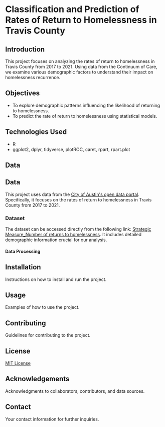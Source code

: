# Classification and Prediction of Rates of Return to Homelessness in Travis County

## Introduction
This project focuses on analyzing the rates of return to homelessness in Travis County from 2017 to 2021. Using data from the Continuum of Care, we examine various demographic factors to understand their impact on homelessness recurrence.

## Objectives
- To explore demographic patterns influencing the likelihood of returning to homelessness.
- To predict the rate of return to homelessness using statistical models.

## Technologies Used
- R
- ggplot2, dplyr, tidyverse, plotROC, caret, rpart, rpart.plot

## Data
## Data
This project uses data from the [City of Austin's open data portal](https://data.austintexas.gov). Specifically, it focuses on the rates of return to homelessness in Travis County from 2017 to 2021.

### Dataset
The dataset can be accessed directly from the following link: [Strategic Measure_Number of returns to homelessness](https://data.austintexas.gov/Health-and-Community-Services/Strategic-Measure_Number-of-returns-to-homelessnes/jy3f-9rpf). It includes detailed demographic information crucial for our analysis.

#### Data Processing

## Installation
Instructions on how to install and run the project.

## Usage
Examples of how to use the project.

## Contributing
Guidelines for contributing to the project.

## License
[MIT License](LICENSE.md)

## Acknowledgements
Acknowledgments to collaborators, contributors, and data sources.

## Contact
Your contact information for further inquiries.

